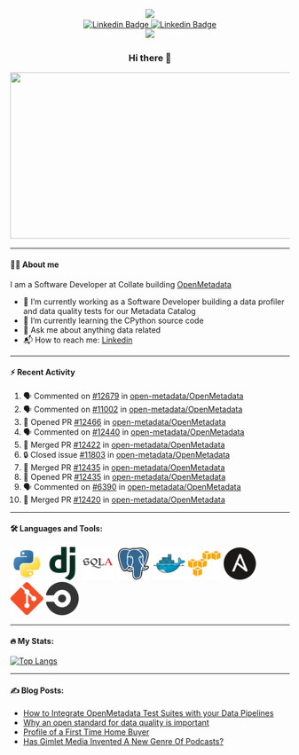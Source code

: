 <div id="header" align="center">
  <img src="https://media.giphy.com/media/5eLDrEaRGHegx2FeF2/giphy.gif" width="100"/>
</div>
<div id="badges" align="center">
  <a href="https://www.linkedin.com/in/teddycrepineau/">
    <img src="https://shields.io/badge/Linkedin-blue?logo=linkedin&logoColor=white&style=for-the-badge" alt="Linkedin Badge"/>
  </a>
  <a href="https://medium.com/@teddycrpineau">
    <img src="https://shields.io/badge/Medium-black?logo=medium&logoColor=white&style=for-the-badge" alt="Linkedin Badge"/>
  </a>
</div>
<div align="center">
  <img src="https://komarev.com/ghpvc/?username=TeddyCr&color=blue&style=flat-square" />
</div>

<h3 align="center">
Hi there 👋
</h3>
<div align="center">
  <img src="https://media.giphy.com/media/L8K62iTDkzGX6/giphy.gif" width="600" height="300"/>
</div>

---

#### :technologist: About me
I am a Software Developer at Collate building <a href="https://open-metadata.org"/>OpenMetadata</a>
- 🔭 I’m currently working as a Software Developer building a data profiler and data quality tests for our Metadata Catalog
- 🐍 I’m currently learning the CPython source code
- 💬 Ask me about anything data related
- 📬 How to reach me: [Linkedin](https://shields.io/badge/Linkedin-blue?logo=linkedin&logoColor=white&style=for-the-badge)

---

#### ⚡️ Recent Activity
<!--START_SECTION:activity-->
1. 🗣 Commented on [#12679](https://github.com/open-metadata/OpenMetadata/issues/12679#issuecomment-1671331431) in [open-metadata/OpenMetadata](https://github.com/open-metadata/OpenMetadata)
2. 🗣 Commented on [#11002](https://github.com/open-metadata/OpenMetadata/issues/11002#issuecomment-1671317212) in [open-metadata/OpenMetadata](https://github.com/open-metadata/OpenMetadata)
3. 💪 Opened PR [#12466](https://github.com/open-metadata/OpenMetadata/pull/12466) in [open-metadata/OpenMetadata](https://github.com/open-metadata/OpenMetadata)
4. 🗣 Commented on [#12440](https://github.com/open-metadata/OpenMetadata/pull/12440#issuecomment-1636453632) in [open-metadata/OpenMetadata](https://github.com/open-metadata/OpenMetadata)
5. 🎉 Merged PR [#12422](https://github.com/open-metadata/OpenMetadata/pull/12422) in [open-metadata/OpenMetadata](https://github.com/open-metadata/OpenMetadata)
6. 🔒 Closed issue [#11803](https://github.com/open-metadata/OpenMetadata/issues/11803) in [open-metadata/OpenMetadata](https://github.com/open-metadata/OpenMetadata)
7. 🎉 Merged PR [#12435](https://github.com/open-metadata/OpenMetadata/pull/12435) in [open-metadata/OpenMetadata](https://github.com/open-metadata/OpenMetadata)
8. 💪 Opened PR [#12435](https://github.com/open-metadata/OpenMetadata/pull/12435) in [open-metadata/OpenMetadata](https://github.com/open-metadata/OpenMetadata)
9. 🗣 Commented on [#6390](https://github.com/open-metadata/OpenMetadata/issues/6390#issuecomment-1634141303) in [open-metadata/OpenMetadata](https://github.com/open-metadata/OpenMetadata)
10. 🎉 Merged PR [#12420](https://github.com/open-metadata/OpenMetadata/pull/12420) in [open-metadata/OpenMetadata](https://github.com/open-metadata/OpenMetadata)
<!--END_SECTION:activity-->

---

#### :hammer_and_wrench: Languages and Tools:
<div>
   <img src="https://github.com/devicons/devicon/blob/master/icons/python/python-original.svg" width="60" height="60"/>
   <img src="https://github.com/devicons/devicon/blob/master/icons/django/django-plain.svg" width="60" height="60"/>
   <img src="https://github.com/devicons/devicon/blob/master/icons/sqlalchemy/sqlalchemy-original.svg" width="60" height="60"/>
   <img src="https://github.com/devicons/devicon/blob/master/icons/postgresql/postgresql-original.svg" width="60" height="60"/>
   <img src="https://github.com/devicons/devicon/blob/master/icons/docker/docker-original.svg" width="60" height="60"/>
   <img src="https://github.com/devicons/devicon/blob/master/icons/amazonwebservices/amazonwebservices-original.svg" width="60" height="60"/>
   <img src="https://github.com/devicons/devicon/blob/master/icons/ansible/ansible-original.svg" width="60" height="60"/>
   <img src="https://github.com/devicons/devicon/blob/master/icons/git/git-original.svg" width="60" height="60"/>
   <img src="https://github.com/devicons/devicon/blob/master/icons/circleci/circleci-plain.svg" width="60" height="60"/>
</div>

---

#### 🔥 My Stats:
[![Top Langs](https://github-readme-stats.vercel.app/api/top-langs/?username=TeddyCr&layout=compact&hide=javascript,html,css)](https://github.com/anuraghazra/github-readme-stats)

---

#### ✍️ Blog Posts:
<!-- BLOG-POST-LIST:START -->
- [How to Integrate OpenMetadata Test Suites with your Data Pipelines](https://blog.open-metadata.org/how-to-integrate-openmetadata-test-suites-with-your-data-pipelines-d83fb55fa494?source=rss-16e0670af08f------2)
- [Why an open standard for data quality is important](https://blog.open-metadata.org/why-are-we-building-a-data-quality-standard-1753fae87259?source=rss-16e0670af08f------2)
- [Profile of a First Time Home Buyer](https://medium.com/@teddycrpineau/profile-of-a-first-time-home-buyer-f6498b9aacc8?source=rss-16e0670af08f------2)
- [Has Gimlet Media Invented A New Genre Of Podcasts?](https://medium.com/@teddycrpineau/has-gimlet-media-invented-the-plog-983533737398?source=rss-16e0670af08f------2)
<!-- BLOG-POST-LIST:END -->
